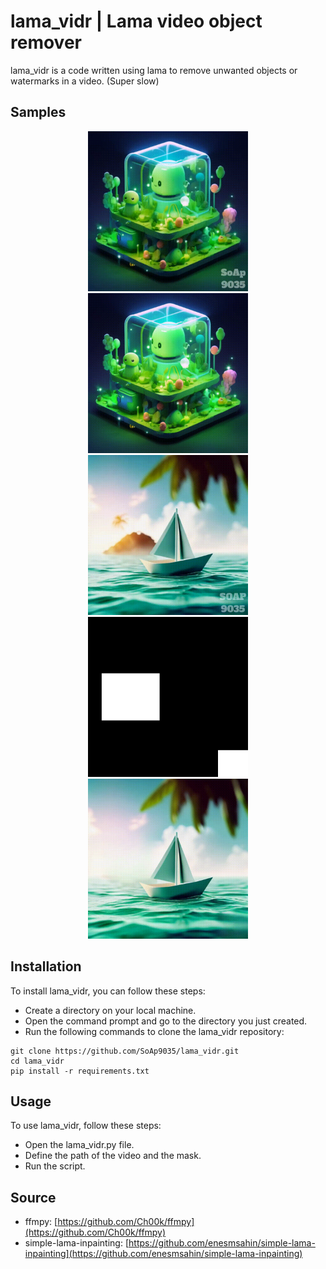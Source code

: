 # lama_vidr | Lama video object remover

lama_vidr is a code written using lama to remove unwanted objects or watermarks in a video. (Super slow)

## Samples

<div align="center">
  <img src="sample_videos/Samples for github/sample1.gif" width="256" height="256"/>
  <img src="sample_videos/Samples for github/sample1_fixed.gif" width="256" height="256"/>
</div>

<div align="center">
  <img src="sample_videos/Samples for github/sample2.gif" width="256" height="256"/>
  <img src="masks/mask14_768x768.png" width="256" height="256"/>
  <img src="sample_videos/Samples for github/sample2_fixed.gif" width="256" height="256"/>
</div>

## Installation

To install lama_vidr, you can follow these steps:
- Create a directory on your local machine.
- Open the command prompt and go to the directory you just created.
- Run the following commands to clone the lama_vidr repository: 
```
git clone https://github.com/SoAp9035/lama_vidr.git
cd lama_vidr
pip install -r requirements.txt
```

## Usage

To use lama_vidr, follow these steps:
- Open the lama_vidr.py file.
- Define the path of the video and the mask.
- Run the script.

## Source

- ffmpy: [https://github.com/Ch00k/ffmpy](https://github.com/Ch00k/ffmpy)
- simple-lama-inpainting: [https://github.com/enesmsahin/simple-lama-inpainting](https://github.com/enesmsahin/simple-lama-inpainting)
